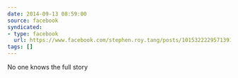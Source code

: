 ```yaml
---
date: 2014-09-13 08:59:00
source: facebook
syndicated:
- type: facebook
  url: https://www.facebook.com/stephen.roy.tang/posts/10153222295713912
tags: []
---
```


No one knows the full story